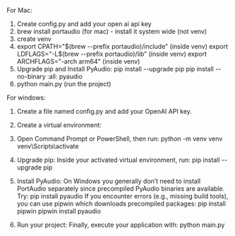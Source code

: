 For Mac:

1) Create config.py and add your open ai api key
2) brew install portaudio (for mac) - install it system wide (not venv)
3) create venv
4) export CPATH="$(brew --prefix portaudio)/include" (inside venv)
   export LDFLAGS="-L$(brew --prefix portaudio)/lib" (inside venv)
   export ARCHFLAGS="-arch arm64" (inside venv)
5) Upgrade pip and Install PyAudio:
   pip install --upgrade pip
   pip install --no-binary :all: pyaudio
6) python main.py (run the project)


For windows:

1) Create a file named config.py and add your OpenAI API key.
2) Create a virtual environment:
3) Open Command Prompt or PowerShell, then run:
  python -m venv venv
  venv\Scripts\activate

4) Upgrade pip:
  Inside your activated virtual environment, run:
  pip install --upgrade pip

5) Install PyAudio:
  On Windows you generally don’t need to install PortAudio separately since precompiled PyAudio binaries are available. Try:
  pip install pyaudio
  If you encounter errors (e.g., missing build tools), you can use pipwin which downloads precompiled packages:
  pip install pipwin
  pipwin install pyaudio

6) Run your project:
   Finally, execute your application with:
   python main.py

